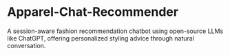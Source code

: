 # Apparel-Chat-Recommender
A session-aware fashion recommendation chatbot using open-source LLMs like ChatGPT, offering personalized styling advice through natural conversation.
